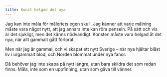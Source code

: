 ```yaml
---
title: Konst helgad det nya
---
```

Jag kan inte måla för måleriets egen skull. Jag känner att varje målning måste vara något nytt, att jag annars inte kan röra penseln. På sätt och vis är det sjukligt, men det känns nödvändigt. Konsten måste vara helgad åt det nya, när allt gammalt gått förlorat.

Men när jag är gammal, och vi skapat ett nytt Sverige – när nya hjältar blåst liv i urgammalt blod, och Norden blommat under nya fanor. 

Då behöver jag inte skapa på nytt längre, utan bara skildra det som redan finns. Måla, inte som en uppfinning, utan som gåva till vänner.